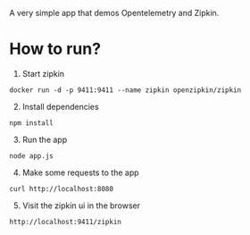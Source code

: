 A very simple app that demos Opentelemetry and Zipkin.

# How to run?

1. Start zipkin
```
docker run -d -p 9411:9411 --name zipkin openzipkin/zipkin 

```
2. Install dependencies
```
npm install
```
3. Run the app
```
node app.js
```
4. Make some requests to the app
```
curl http://localhost:8080
```
5. Visit the zipkin ui in the browser
```
http://localhost:9411/zipkin
```